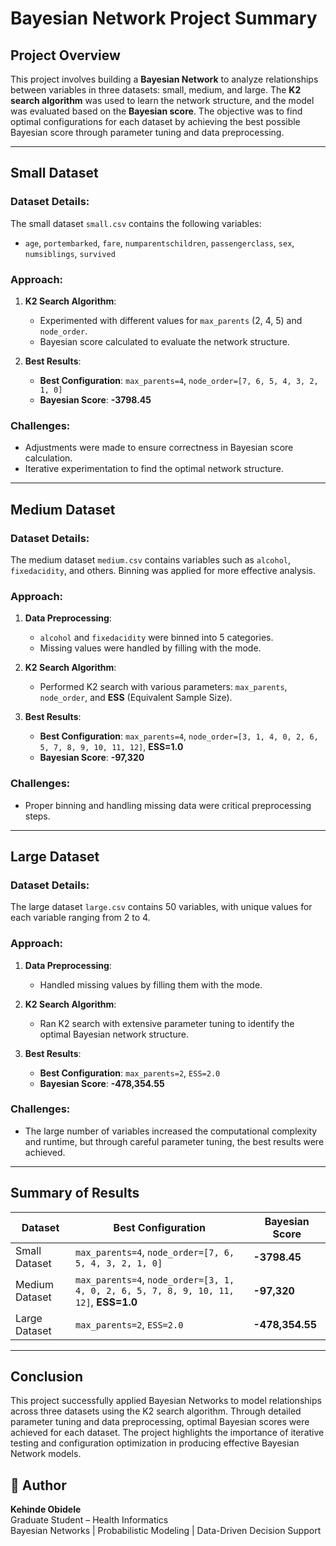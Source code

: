 # Bayesian Network Project Summary

## Project Overview

This project involves building a **Bayesian Network** to analyze relationships between variables in three datasets: small, medium, and large. The **K2 search algorithm** was used to learn the network structure, and the model was evaluated based on the **Bayesian score**. The objective was to find optimal configurations for each dataset by achieving the best possible Bayesian score through parameter tuning and data preprocessing.

---

## Small Dataset

### Dataset Details:
The small dataset `small.csv` contains the following variables:
- `age`, `portembarked`, `fare`, `numparentschildren`, `passengerclass`, `sex`, `numsiblings`, `survived`

### Approach:
1. **K2 Search Algorithm**: 
   - Experimented with different values for `max_parents` (2, 4, 5) and `node_order`.
   - Bayesian score calculated to evaluate the network structure.
   
2. **Best Results**:
   - **Best Configuration**: `max_parents=4`, `node_order=[7, 6, 5, 4, 3, 2, 1, 0]`
   - **Bayesian Score**: **-3798.45**

### Challenges:
- Adjustments were made to ensure correctness in Bayesian score calculation.
- Iterative experimentation to find the optimal network structure.

---

## Medium Dataset

### Dataset Details:
The medium dataset `medium.csv` contains variables such as `alcohol`, `fixedacidity`, and others. Binning was applied for more effective analysis.

### Approach:
1. **Data Preprocessing**:
   - `alcohol` and `fixedacidity` were binned into 5 categories.
   - Missing values were handled by filling with the mode.

2. **K2 Search Algorithm**:
   - Performed K2 search with various parameters: `max_parents`, `node_order`, and **ESS** (Equivalent Sample Size).
   
3. **Best Results**:
   - **Best Configuration**: `max_parents=4`, `node_order=[3, 1, 4, 0, 2, 6, 5, 7, 8, 9, 10, 11, 12]`, **ESS=1.0**
   - **Bayesian Score**: **-97,320**

### Challenges:
- Proper binning and handling missing data were critical preprocessing steps.

---

## Large Dataset

### Dataset Details:
The large dataset `large.csv` contains 50 variables, with unique values for each variable ranging from 2 to 4.

### Approach:
1. **Data Preprocessing**:
   - Handled missing values by filling them with the mode.
   
2. **K2 Search Algorithm**:
   - Ran K2 search with extensive parameter tuning to identify the optimal Bayesian network structure.
   
3. **Best Results**:
   - **Best Configuration**: `max_parents=2`, `ESS=2.0`
   - **Bayesian Score**: **-478,354.55**

### Challenges:
- The large number of variables increased the computational complexity and runtime, but through careful parameter tuning, the best results were achieved.

---

## Summary of Results

| Dataset        | Best Configuration                                                        | Bayesian Score  |
|----------------|---------------------------------------------------------------------------|-----------------|
| Small Dataset  | `max_parents=4`, `node_order=[7, 6, 5, 4, 3, 2, 1, 0]`                    | **-3798.45**    |
| Medium Dataset | `max_parents=4`, `node_order=[3, 1, 4, 0, 2, 6, 5, 7, 8, 9, 10, 11, 12]`, **ESS=1.0** | **-97,320**     |
| Large Dataset  | `max_parents=2`, `ESS=2.0`                                                | **-478,354.55** |

---

## Conclusion

This project successfully applied Bayesian Networks to model relationships across three datasets using the K2 search algorithm. Through detailed parameter tuning and data preprocessing, optimal Bayesian scores were achieved for each dataset. The project highlights the importance of iterative testing and configuration optimization in producing effective Bayesian Network models.

## 🙌 Author

**Kehinde Obidele**  
Graduate Student – Health Informatics  
Bayesian Networks | Probabilistic Modeling | Data-Driven Decision Support  

